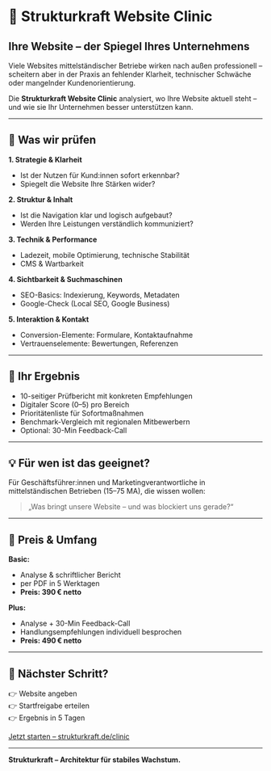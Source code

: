 # 🧪 Strukturkraft Website Clinic

## Ihre Website – der Spiegel Ihres Unternehmens

Viele Websites mittelständischer Betriebe wirken nach außen professionell – scheitern aber in der Praxis an fehlender Klarheit, technischer Schwäche oder mangelnder Kundenorientierung.

Die **Strukturkraft Website Clinic** analysiert, wo Ihre Website aktuell steht – und wie sie Ihr Unternehmen besser unterstützen kann.

---

## 🎯 Was wir prüfen

**1. Strategie & Klarheit**  
- Ist der Nutzen für Kund:innen sofort erkennbar?  
- Spiegelt die Website Ihre Stärken wider?

**2. Struktur & Inhalt**  
- Ist die Navigation klar und logisch aufgebaut?  
- Werden Ihre Leistungen verständlich kommuniziert?

**3. Technik & Performance**  
- Ladezeit, mobile Optimierung, technische Stabilität  
- CMS & Wartbarkeit

**4. Sichtbarkeit & Suchmaschinen**  
- SEO-Basics: Indexierung, Keywords, Metadaten  
- Google-Check (Local SEO, Google Business)

**5. Interaktion & Kontakt**  
- Conversion-Elemente: Formulare, Kontaktaufnahme  
- Vertrauenselemente: Bewertungen, Referenzen

---

## 🧰 Ihr Ergebnis

- 10-seitiger Prüfbericht mit konkreten Empfehlungen  
- Digitaler Score (0–5) pro Bereich  
- Prioritätenliste für Sofortmaßnahmen  
- Benchmark-Vergleich mit regionalen Mitbewerbern  
- Optional: 30-Min Feedback-Call

---

## 💡 Für wen ist das geeignet?

Für Geschäftsführer:innen und Marketingverantwortliche in mittelständischen Betrieben (15–75 MA), die wissen wollen:

> „Was bringt unsere Website – und was blockiert uns gerade?“

---

## 💸 Preis & Umfang

**Basic:**  
- Analyse & schriftlicher Bericht  
- per PDF in 5 Werktagen  
- **Preis: 390 € netto**

**Plus:**  
- Analyse + 30-Min Feedback-Call  
- Handlungsempfehlungen individuell besprochen  
- **Preis: 490 € netto**

---

## 🚀 Nächster Schritt?

👉 Website angeben  
👉 Startfreigabe erteilen  
👉 Ergebnis in 5 Tagen

[Jetzt starten – strukturkraft.de/clinic](#)

---

**Strukturkraft – Architektur für stabiles Wachstum.**
	